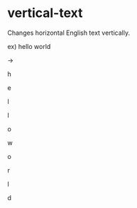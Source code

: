 # vertical-text
 Changes horizontal English text vertically.

ex)
hello world

->

h

e

l

l

o  

w

o

r

l

d
